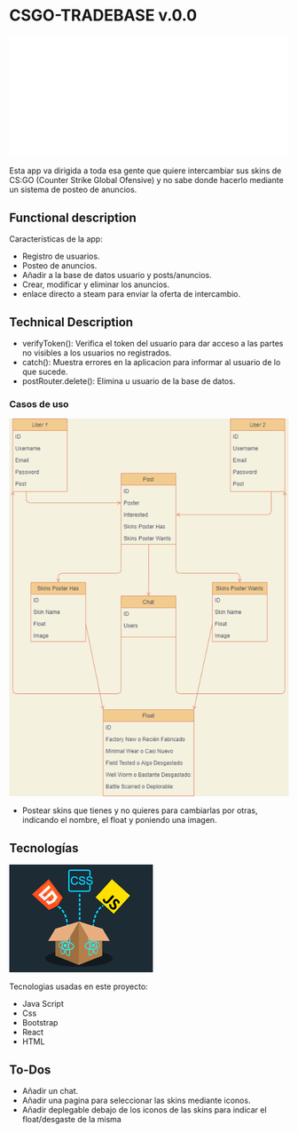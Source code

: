 # CSGO-TRADEBASE v.0.0
![logo App](img\logo_white_large.png)

Esta app va dirigida a toda esa gente que quiere intercambiar sus skins de CS:GO (Counter Strike Global Ofensive) y no sabe donde hacerlo mediante un sistema de posteo de anuncios.

## Functional description
Características de la app:
- Registro de usuarios.
- Posteo de anuncios.
- Añadir a la base de datos usuario y posts/anuncios.
- Crear, modificar y eliminar los anuncios.
- enlace directo a steam para enviar la oferta de intercambio.

## Technical Description

- verifyToken(): Verifica el token del usuario para dar acceso a las partes no visibles a los usuarios no registrados.
- catch(): Muestra errores en la aplicacion para informar al usuario de lo que sucede. 
- postRouter.delete(): Elimina u usuario de la base de datos.

### Casos de uso 

![Diagrama de uso](img\diagrama.png)
- Postear skins que tienes y no quieres para cambiarlas por otras, indicando el nombre, el float y poniendo una imagen.

## Tecnologías

![Tecnologias usadas](img\descarga.png)

Tecnologias usadas en este proyecto:
- Java Script
- Css
- Bootstrap
- React
- HTML


## To-Dos

- Añadir un chat.
- Añadir una pagina para seleccionar las skins mediante iconos.
- Añadir deplegable debajo de los iconos de las skins para indicar el float/desgaste de la misma
